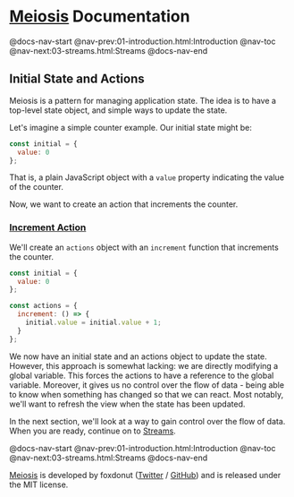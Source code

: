 # [Meiosis](https://meiosis.js.org) Documentation

@docs-nav-start
@nav-prev:01-introduction.html:Introduction
@nav-toc
@nav-next:03-streams.html:Streams
@docs-nav-end

## Initial State and Actions

Meiosis is a pattern for managing application state. The idea is to have a top-level state object,
and simple ways to update the state.

Let's imagine a simple counter example. Our initial state might be:

```js
const initial = {
  value: 0
};
```

That is, a plain JavaScript object with a `value` property indicating the value of the counter.

Now, we want to create an action that increments the counter.

<a name="increment_action"></a>
### [Increment Action](#increment_action)

We'll create an `actions` object with an `increment` function that increments the counter.

```js
const initial = {
  value: 0
};

const actions = {
  increment: () => {
    initial.value = initial.value + 1;
  }
};
```

We now have an initial state and an actions object to update the state. However, this approach is
somewhat lacking: we are directly modifying a global variable. This forces the actions to have a
reference to the global variable. Moreover, it gives us no control over the flow of data - being
able to know when something has changed so that we can react. Most notably, we'll want to refresh
the view when the state has been updated.

In the next section, we'll look at a way to gain control over the flow of data. When you are ready,
continue on to [Streams](03-streams.html).

@docs-nav-start
@nav-prev:01-introduction.html:Introduction
@nav-toc
@nav-next:03-streams.html:Streams
@docs-nav-end

[Meiosis](https://meiosis.js.org) is developed by foxdonut ([Twitter](http://twitter.com/foxdonut00) /
[GitHub](https://github.com/foxdonut)) and is released under the MIT license.
